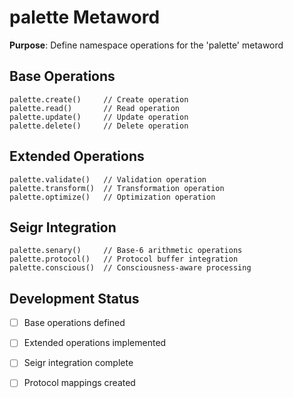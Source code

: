 # palette Metaword

**Purpose**: Define namespace operations for the 'palette' metaword

## Base Operations

```hyphos
palette.create()     // Create operation
palette.read()       // Read operation  
palette.update()     // Update operation
palette.delete()     // Delete operation
```

## Extended Operations

```hyphos
palette.validate()   // Validation operation
palette.transform()  // Transformation operation
palette.optimize()   // Optimization operation
```

## Seigr Integration

```hyphos
palette.senary()     // Base-6 arithmetic operations
palette.protocol()   // Protocol buffer integration
palette.conscious()  // Consciousness-aware processing
```

## Development Status

- [ ] Base operations defined
- [ ] Extended operations implemented  
- [ ] Seigr integration complete
- [ ] Protocol mappings created

